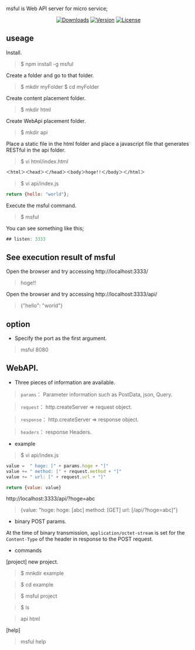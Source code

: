 msful is Web API server for micro service;

<p align="center">
  <a href="https://www.npmjs.com/package/msful"><img src="https://img.shields.io/npm/dt/msful.svg" alt="Downloads"></a>
  <a href="https://www.npmjs.com/package/msful"><img src="https://img.shields.io/npm/v/msful.svg" alt="Version"></a>
  <a href="https://www.npmjs.com/package/msful"><img src="https://img.shields.io/npm/l/msful.svg" alt="License"></a>
</p>

## useage

Install.

> $ npm install -g msful


Create a folder and go to that folder.

> $ mkdir myFolder
> $ cd myFolder

Create content placement folder.

> $ mkdir html

Create WebApi placement folder.

> $ mkdir api

Place a static file in the html folder and place a javascript file that generates RESTful in the api folder.

> $ vi html/index.html
```html
＜html＞＜head＞＜/head＞＜body＞hoge!!＜/body＞＜/html＞
```

> $ vi api/index.js
```javascript
return {hello: "world"};
```

Execute the msful command.

> $ msful

You can see something like this;

```javascript
## listen: 3333
```

## See execution result of msful

Open the browser and try accessing http://localhost:3333/
> hoge!!

Open the browser and try accessing http://localhost:3333/api/
> {"hello": "world"}


## option

- Specify the port as the first argument.
> msful 8080


## WebAPI.

- Three pieces of information are available.

> `params`：   Parameter information such as PostData, json, Query.

> `request`：  http.createServer => request object.

> `response`： http.createServer => response object.

> `headers`： response Headers.

- example

> $ vi api/index.js

```javascript
value =  " hoge: [" + params.hoge + "]"
value += " method: [" + request.method + "]"
value += " url: [" + request.url + "]"

return {value: value}
```

http://localhost:3333/api/?hoge=abc

> {value: "hoge: hoge: [abc] method: [GET] url: [/api/?hoge=abc]"}

- binary POST params.

At the time of binary transmission, `application/octet-stream` is set for the `Content-Type` of the header in response to the POST request.

- commands

[project] new project.

> $ mnkdir example

> $ cd example

> $ msful project

> $ ls

> api        html

[help]

> msful help

